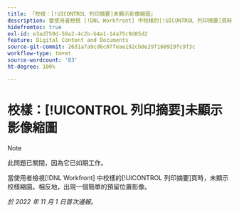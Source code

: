 ```yaml
---
title: 「校樣：[!UICONTROL 列印摘要]未顯示影像縮圖」
description: 當使用者檢視 [!DNL Workfront] 中校樣的[!UICONTROL 列印摘要]頁時，未顯示校樣縮圖。相反地，出現一個簡單的預留位置影像。
hidefromtoc: true
exl-id: e3ad759d-59a2-4c2b-b4a1-14a75c9d85d2
feature: Digital Content and Documents
source-git-commit: 2631a7a9cd6c07feae192cb0e29f168929fc9f3c
workflow-type: tm+mt
source-wordcount: '83'
ht-degree: 100%

---
```


# 校樣：[!UICONTROL 列印摘要]未顯示影像縮圖

<!--This is on both the WF and WFP TOCs-->

<!--This article is live by request-->

>[!NOTE]
>
>此問題已關閉，因為它已如期工作。

當使用者檢視[!DNL Workfront] 中校樣的[!UICONTROL 列印摘要]頁時，未顯示校樣縮圖。相反地，出現一個簡單的預留位置影像。

_於 2022 年 11 月 1 日首次通報。_
